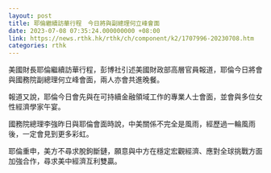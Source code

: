 ```yaml
---
layout: post
title: 耶倫繼續訪華行程　今日將與副總理何立峰會面
date: 2023-07-08 07:35:24.000000000 +08:00
link: https://news.rthk.hk/rthk/ch/component/k2/1707996-20230708.htm
categories: rthk
---
```


美國財長耶倫繼續訪華行程，彭博社引述美國財政部高層官員報道，耶倫今日將會與國務院副總理何立峰會面，兩人亦會共進晚餐。

報道又說，耶倫今日會先與在可持續金融領域工作的專業人士會面，並會與多位女性經濟學家午宴。

國務院總理李強昨日與耶倫會面時說，中美關係不完全是風雨，經歷過一輪風雨後，一定會見到更多彩虹。

耶倫重申，美方不尋求脫鉤斷鏈，願意與中方在穩定宏觀經濟、應對全球挑戰方面加強合作，尋求美中經濟互利雙贏。
